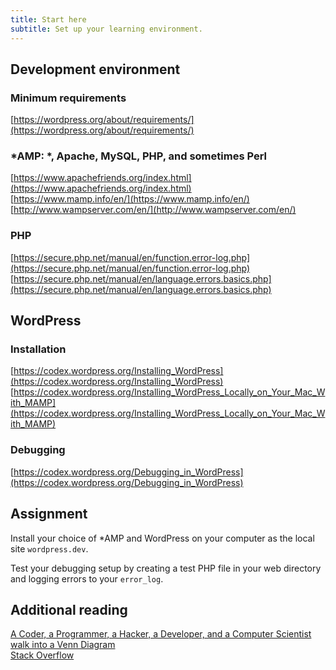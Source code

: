 ```yaml
---
title: Start here
subtitle: Set up your learning environment.
---
```

## Development environment

### Minimum requirements
[https://wordpress.org/about/requirements/](https://wordpress.org/about/requirements/)

### \*AMP: \*, Apache, MySQL, PHP, and sometimes Perl
[https://www.apachefriends.org/index.html](https://www.apachefriends.org/index.html)  
[https://www.mamp.info/en/](https://www.mamp.info/en/)  
[http://www.wampserver.com/en/](http://www.wampserver.com/en/)

### PHP
[https://secure.php.net/manual/en/function.error-log.php](https://secure.php.net/manual/en/function.error-log.php)
[https://secure.php.net/manual/en/language.errors.basics.php](https://secure.php.net/manual/en/language.errors.basics.php)

## WordPress

### Installation
[https://codex.wordpress.org/Installing_WordPress](https://codex.wordpress.org/Installing_WordPress)  
[https://codex.wordpress.org/Installing_WordPress_Locally_on_Your_Mac_With_MAMP](https://codex.wordpress.org/Installing_WordPress_Locally_on_Your_Mac_With_MAMP)

### Debugging
[https://codex.wordpress.org/Debugging_in_WordPress](https://codex.wordpress.org/Debugging_in_WordPress)

## Assignment
Install your choice of \*AMP and WordPress on your computer as the local site `wordpress.dev`.

Test your debugging setup by creating a test PHP file in your web directory and logging errors to your `error_log`.

## Additional reading
[A Coder, a Programmer, a Hacker, a Developer, and a Computer Scientist walk into a Venn Diagram](http://www.hanselman.com/blog/ACoderAProgrammerAHackerADeveloperAndAComputerScientistWalkIntoAVennDiagram.aspx)  
[Stack Overflow](https://stackoverflow.com/)
